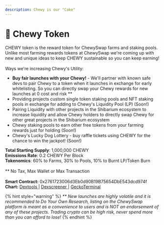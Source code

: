 ```yaml
---
description: Chewy is our "Cake"
---
```


# 🦴 Chewy Token

CHEWY token is the reward token for ChewySwap farms and staking pools. Unlike most farming rewards tokens at ChewySwap we're coming up with new and unique ideas to keep CHEWY sustainable so you can keep earning!\
\
Ways we're increasing Chewy's Utility:

* **Buy fair launches with your Chewy!** - We'll partner with known safe devs to pair Chewy to a token when it launches in exchange for early whitelisting. So you can directly swap your Chewy rewards for new launches at 0 cost and risk \*\*
* Providing projects custom single token staking pools and NFT staking pools in exchange for adding to Chewy's Liquidity Pool (LP) (Soon!)
* Pairing Liquidity with other projects in the Shibarium ecosystem to increase liquidity and allow Chewy holders to directly swap Chewy for other great projects in the Shibarium ecosystem
* Chewy staking pools to earn other free tokens from your farming rewards just for holding (Soon!)
* Chewy's Lucky Dog Lottery - buy raffle tickets using CHEWY for the chance to win the jackpot! (Soon!)

**Total Starting Supply**: 1,000,000 CHEWY\
**Emissions Rate**: 0.2 CHEWY Per Block\
**Tokenomics**: 60% to Farms, 30% to Pools, 10% to Burnt LP/Token Burn\
\
\*\* No Tax, Max Wallet or Max Transaction\
\
**Smart Contract:** 0x2761723006d3Eb0d90B19B75654DbE543dcd974f\
**Chart:** [Dextools ](https://www.dextools.io/app/en/shibarium/pair-explorer/0x324eef33af720ce44deab7e32f4367a82b4ea43b)| [Dexscreener ](https://dexscreener.com/shibarium/0x324eef33af720ce44deab7e32f4367a82b4ea43b)| [GeckoTerminal](https://www.geckoterminal.com/shibarium/pools/0x324EEf33AF720cE44DEAB7e32F4367a82b4eA43b)



{% hint style="warning" %}
_\*\* New launches are highly volatile and it is recommended to Do Your Own Research, listing on the ChewySwap platform is meant as a convenience to users and is NOT an endorsement of any of these projects. Trading crypto can be high risk, never spend more than you can afford to lose!_
{% endhint %}
